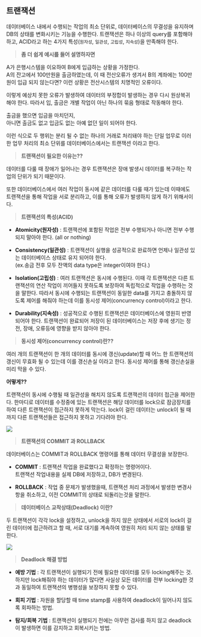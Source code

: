 
## 트랜잭션

데이터베이스 내에서 수행되는 작업의 최소 단위로, 데이터베이스의 무결성을 유지하며 DB의 상태를 변화시키는 기능을 수행한다. 트랜잭션은 하나 이상의 query를 포함해야 하고, ACID라고 하는 4가지 특성(`원자성`, `일관성`, `고립성`, `지속성`)을 만족해야 한다.

> **좀 더 쉽게 예시를 들어 설명하자면**

A가 은행시스템을 이요하여 B에게 입급하는 상황을 가정한다.  
A의 잔고에서 100만원을 출금하였는데, 이 때 전산오류가 생겨서 B의 계좌에는 100만원이 입급 되지 않는다면? 이런 상황은 전산시스템의 치명적인 오류이다.

이렇게 예상치 못한 오류가 발생하여 데이터의 부정합이 발생하는 경우 다시 원상복귀 해야 한다. 따라서 입, 출금은 개별 작업이 아닌 하나의 묶음 형태로 작동해야 한다.

출금을 했으면 입금을 마치던지,  
아니면 출금도 없고 입금도 없는 아예 없던 일이 되어야 한다.

이런 식으로 두 행위는 분리 될 수 없는 하나의 거래로 처리돼야 하는 단일 업무로 이러한 업무 처리의 최소 단위를 데이터베이스에서는 트랜잭션 이라고 한다.

> **트랜잭션이 필요한 이유는??**

데이터를 다룰 때 장애가 일어나는 경우 트랜잭션은 장애 발생시 데이터를 복구하는 작업의 단위가 되기 때문이다.

또한 데이터베이스에서 여러 작업이 동시에 같은 데이터를 다룰 때가 있는데 이때에도 트랜잭션을 통해 작업을 서로 분리하고, 이를 통해 오류가 발생하지 않게 하기 위해서이다.

> **트랜잭션의 특성(ACID)**

-   **Atomicity(원자성)** : 트랜잭션에 포함된 작업은 전부 수행되거나 아니면 전부 수행되지 말아야 한다. (all or nothing)
    
-   **Consistency(일관성)** : 트랜잭션이 실행을 성공적으로 완료하면 언제나 일관성 있는 데이터베이스 상태로 유지 되어야 한다.  
    (ex.송금 전후 모두 잔액의 data type은 integer이여야 한다.)
    
-   **Isolation(고립성)** : 여러 트랜잭션은 동시에 수행된다. 이때 각 트랜잭션은 다른 트랜잭션의 연산 작업이 끼어들지 못하도록 보장하여 독립적으로 작업을 수행하는 것을 말한다. 따라서 동시에 수행되는 트랜잭션이 동일한 data를 가지고 충돌하지 않도록 제어를 해줘야 하는데 이를 동시성 제어(concurrency control)이라고 한다.
    
-   **Durability(지속성)** : 성공적으로 수행된 트랜잭션은 데이터베이스에 영원히 반영되어야 한다. 트랜잭션이 완료되어 저장이 된 데이터베이스는 저장 후에 생기는 정전, 장애, 오류등에 영향을 받지 않아야 한다.
    

> **동시성 제어(concurrency control)란??**

여러 개의 트랜잭션이 한 개의 데이터를 동시에 갱신(update)할 때 어느 한 트랜잭션의 갱신이 무효화 될 수 있는데 이를 갱신손실 이라고 한다. 동시성 제어를 통해 갱신손실을 미리 막을 수 있다.

**어떻게??**

트랜잭션이 동시에 수행될 때 일관성을 해치지 않도록 트랜잭션의 데이터 접근을 제어한다. 한마디로 데이터를 수정중에 있는 트랜잭션은 해당 데이터를 lock으로 잠금장치를 하여 다른 트랜잭션이 접근하지 못하게 막는다. lock이 걸린 데이터는 unlock이 될 때까지 다른 트랜잭션들은 접근하지 못하고 기다려야 한다.

![](https://velog.velcdn.com/images/lkdfj6/post/bd322131-91eb-47f6-a959-e93419b75eef/image.png)

> **트랜잭션의 COMMIT 과 ROLLBACK**

데이터베이스는 COMMIT과 ROLLBACK 명령어를 통해 데이터 무결성을 보장한다.

-   **COMMIT** : 트랜잭션 작업을 완료했다고 확정하는 명령어이다.  
    트랜잭션 작업내용을 실제 DB에 저장하고, DB가 변경된다.
    
-   **ROLLBACK** : 작업 중 문제가 발생했을때, 트랜잭션 처리 과정에서 발생한 변경사항을 취소하고, 이전 COMMIT의 상태로 되돌리는것을 말한다.
    

> **데이터베이스 교착상태(Deadlock) 이란?**

두 트랜잭션이 각각 lock을 설정하고, unlock을 하지 않은 상태에서 서로의 lock이 걸린 데이터에 접근하려고 할 때, 서로 대기를 계속하여 영원히 처리 되지 않는 상태를 말한다.

![](https://velog.velcdn.com/images/lkdfj6/post/b33558f2-b896-4666-8265-71baa135ceaa/image.png)

> **Deadlock 해결 방법**

-   **예방 기법** : 각 트랜잭션이 실행되기 전에 필요한 데이터를 모두 locking해주는 것. 하지만 lock해줘야 하는 데이터가 많다면 사실상 모든 데이터를 전부 locking한 것과 동일하여 트랜잭션의 병행성을 보장하지 못할 수 있다.
    
-   **회피 기법** : 자원을 할당할 때 time stamp를 사용하여 deadlock이 일어나지 않도록 회파하는 방법.
    
-   **탐지/회복 기법** : 트랜잭션이 실행되기 전에는 아무런 검사를 하지 않고 deadlock이 발생하면 이를 감지하고 회복시키는 방법.